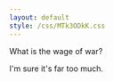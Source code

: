 ```yaml
---
layout: default
style: /css/MTk3ODkK.css
---
```


What is the wage of war?

I'm sure it's far too much.

